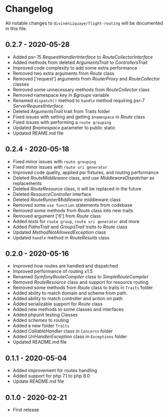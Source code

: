 # Changelog

All notable changes to `divineniiquaye/flight-routing` will be documented in this file.

## 0.2.7 - 2020-05-28

- Added psr-15 *RequestHandlerInterface* to *RouteCollectorInterface*
- Added methods from deleted *ArgumentsTrait* to *ControllersTrait*
- Improved code complexity to add some extra performance
- Removed two extra arguments from *Route* class
- Removed ['request'] arguments from *RouterProxy* and *RouteCollector* classes
- Removed some unnecessary methods from *RouteCollector* class
- Removed namespace key in *$groups* variable
- Renamed `dispatch()` method to `handle` method requiring psr-7 *ServerRequestInterface*
- Deleted *ArgumentsTrait* trait from Traits folder
- Fixed issues with setting and getting `$namespace` in *Route* class
- Fixed issues with performing a `route grouping`
- Updated *$namespace* parameter to public static
- Updated REAME.md file

## 0.2.4 - 2020-05-18

- Fixed minor issues with `route grouping`
- Fixed minor issues with `route uri generator`
- Improved code quality, applied psr fixtures, and routing performance
- Deleted *RouteMiddleware* class, and use *MiddlewareDispatcher* as replacements
- Deleted *RouteResource* class, it will be replaced in the future
- Deleted *ResourceController* interface
- Deleted *RouteRunnerMiddleware* middleware class
- Removed some `use function` statements from codebase
- Removed some methods from *Route* class into new traits
- Removed argument ['6'] from *Route* class
- Added *tests* for `route group`, `route uri generator` and more
- Added *PathsTrait* and *GroupsTrait* traits to *Route* class
- Updated *MethodNotAllowedException* class
- Updated `handle` method in *RouteResults* class

## 0.2.0 - 2020-05-16

- Improved how routes are handled and dispatched
- Improved performance of routing x1.5
- Renamed *SymfonyRouteCompiler* class to *SimpleRouteCompiler*
- Removed *RouteResource* class and support for resource routing
- Removed some methods from *Route* class to traits in `Traits` folder
- Added ability to match domain and scheme from path.
- Added ability to match controller and action on path
- Added serializable support for *Route* class
- Added new methods to some classes and interfaces
- Added phpunit testing Classes
- Added *schemes* to routing
- Added a new folder `Traits`
- Added *CallableHandler* class in `Concerns` folder
- Added *UriHandlerException* class in `Exceptions` folder
- Updated README.md file

## 0.1.1 - 2020-05-04

- Added improvement for routes handling
- Added support for php 7.1 to php 8.0
- Update README.md file

## 0.1.0 - 2020-02-21

- First release
